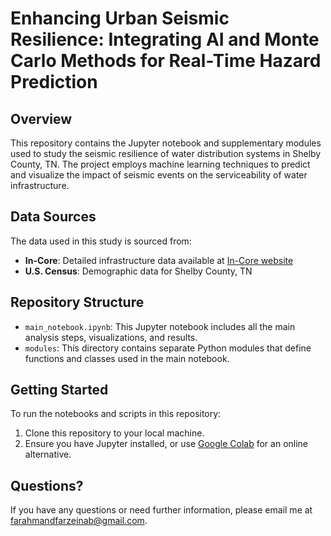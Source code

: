 # Enhancing Urban Seismic Resilience: Integrating AI and Monte Carlo Methods for Real-Time Hazard Prediction

## Overview
This repository contains the Jupyter notebook and supplementary modules used to study the seismic resilience of water distribution systems in Shelby County, TN. The project employs machine learning techniques to predict and visualize the impact of seismic events on the serviceability of water infrastructure.

## Data Sources
The data used in this study is sourced from:
- **In-Core**: Detailed infrastructure data available at [In-Core website](https://incore.ncsa.illinois.edu/)
- **U.S. Census**: Demographic data for Shelby County, TN

## Repository Structure
- `main_notebook.ipynb`: This Jupyter notebook includes all the main analysis steps, visualizations, and results.
- `modules`: This directory contains separate Python modules that define functions and classes used in the main notebook.

## Getting Started
To run the notebooks and scripts in this repository:
1. Clone this repository to your local machine.
2. Ensure you have Jupyter installed, or use [Google Colab](https://colab.research.google.com/) for an online alternative.

## Questions?
If you have any questions or need further information, please email me at [farahmandfarzeinab@gmail.com](mailto:farahmandfarzeinab@gmail.com).

